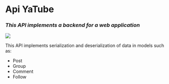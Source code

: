 <h1>Api YaTube</h1>
<h3><i>This API implements a backend for a web application</i></h3>

<img src="https://www.ibexa.co/var/site/storage/images/_aliases/ibexa_content_full/3/4/1/0/300143-1-eng-GB/d4255a27c1fa-AdobeStock_261705271_What-is-an-API.jpeg">

This API implements serialization and deserialization of data in models such as:
<ul>
  <li>Post</li>
  <li>Group</li>
  <li>Comment</li>
  <li>Follow</li>
</ul>

